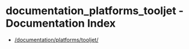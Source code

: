 # documentation_platforms_tooljet - Documentation Index

- [/documentation/platforms/tooljet/](./_documentation_platforms_tooljet_.md)
